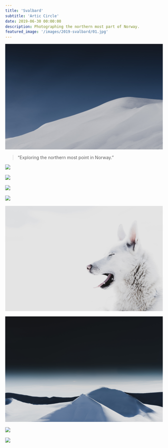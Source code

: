 ```yaml
---
title: 'Svalbard'
subtitle: 'Artic Circle'
date: 2019-06-30 00:00:00
description: Photographing the northern most part of Norway.
featured_image: '/images/2019-svalbard/01.jpg'
---
```


![](/images/2019-svalbard/01.jpg)


> “Exploring the northern most point in Norway.”

![](/images/2019-svalbard/02.jpg)  

![](/images/2019-svalbard/03.jpg)  

![](/images/2019-svalbard/04.jpg)  

![](/images/2019-svalbard/05.jpg)

![](/images/2019-svalbard/06.jpg) 

![](/images/2019-svalbard/07.jpg)  

![](/images/2019-svalbard/08.jpg)  

![](/images/2019-svalbard/09.jpg)  
